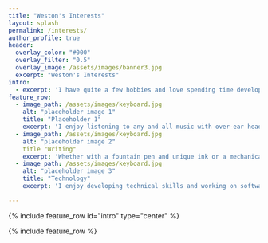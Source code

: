 ```yaml
---
title: "Weston's Interests"
layout: splash
permalink: /interests/
author_profile: true
header:
  overlay_color: "#000"
  overlay_filter: "0.5"
  overlay_image: /assets/images/banner3.jpg
  excerpt: "Weston's Interests"
intro:
  - excerpt: 'I have quite a few hobbies and love spending time developing them.'
feature_row:
  - image_path: /assets/images/keyboard.jpg
    alt: "placeholder image 1"
    title: "Placeholder 1"
    excerpt: 'I enjoy listening to any and all music with over-ear headphones, in-ear monitors, stereo equipment, and anything else that brings out the life in  a song.'
  - image_path: /assets/images/keyboard.jpg
    alt: "placeholder image 2"
    title "Writing"
    excerpt: 'Whether with a fountain pen and unique ink or a mechanical pencil and a sketchpad, I relax with writing and sketching.'
  - image_path: /assets/images/keyboard.jpg
    alt: "placeholder image 3"
    title: "Technology"
    excerpt: 'I enjoy developing technical skills and working on software and hardware as time and patience permit.'

---
```


{% include feature_row id="intro" type="center" %}

{% include feature_row %}
